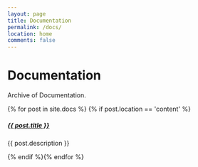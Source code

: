 ```yaml
---
layout: page
title: Documentation
permalink: /docs/
location: home
comments: false
---
```


# Documentation

Archive of Documentation.

<div class="section-index">
	{% for post in site.docs  %}        
	{% if post.location == 'content' %}
	<div class="entry">
	<h5><a href="{{ post.url | prepend: site.baseurl }}">{{ post.title }}</a></h5>
	<p>{{ post.description }}</p>
	</div>{% endif %}{% endfor %}
</div>
